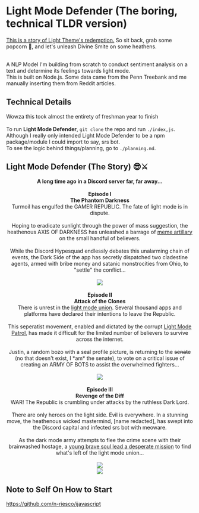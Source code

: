 # Light Mode Defender (The boring, technical TLDR version)
<a href='https://discord.com/blog/light-theme-redeemed'>This is a story of Light Theme's redemption.</a> So sit back, grab some popcorn 🍿, and let's unleash Divine Smite on some heathens. <br /><br />

A NLP Model I'm building from scratch to conduct sentiment analysis on a text and determine its feelings towards light mode. <br />
This is built on Node.js. Some data came from the Penn Treebank and me manually inserting them from Reddit articles.

## Technical Details
Wowza this took almost the entirety of freshman year to finish <br /><br />
To run **Light Mode Defender**, `git clone` the repo and run `./index,js`. Although I really only intended Light Mode Defender to be a npm package/module I could import to say, srs bot. <br />
To see the logic behind things/planning, go to `./planning.md`.

## Light Mode Defender (The Story) 😎⚔️
<p align="center">
  <b>A long time ago in a Discord server far, far away...</b><br />
  <br />
  <b>Episode I</b> <br />
  <b>The Phantom Darkness</b> <br />
  Turmoil has engulfed the GAMER REPUBLIC. The fate of light mode is in dispute. <br />
  <br />
  Hoping to eradicate sunlight through the power of mass suggestion, the heathenous AXIS OF DARKNESS has unleashed a barrage of <a href="https://www.kotaku.com.au/2018/04/nobody-understands-the-people-who-use-discords-light-theme/">meme artillary</a> on the small handful of believers.<br />
  <br />
  While the Discord Hypesquad endlessly debates this unalarming chain of events, the Dark Side of the app has secretly dispatched two cladestine agents, armed with bribe money and satanic monstrocities from Ohio, to "settle" the conflict... <br /> <br />
  <img src="https://i.imgur.com/VjkP67t.png" />
  <br /> 
  <br />
  <b>Episode II</b> <br />
  <b>Attack of the Clones</b> <br />
  There is unrest in the <a href="https://disboard.org/server/714688371401949207">light mode union</a>. Several thousand apps and platforms have declared their intentions to leave the Republic.<br />
  <br />
  This seperatist movement, enabled and dictated by the corrupt <a href="https://www.reddit.com/r/LightModePatrol/">Light Mode Patrol</a>, has made it difficult for the limited number of believers to survive across the internet. <br />
  <br />
  Justin, a random bozo with a seal profile picture, is returning to the <s>senate</s> (no that doesn't exist, I *am* the senate), to vote on a critical issue of creating an ARMY OF BOTS to assist the overwhelmed fighters...<br /> <br />
  <img src="https://i.imgur.com/2gsSj6I.png"/>
  <br /> 
  <br />
  <b>Episode III</b> <br />
  <b>Revenge of the Diff</b> <br />
  WAR! The Republic is crumbling under attacks by the ruthless Dark Lord. <br />
  <br />
  There are only heroes on the light side. Evil is everywhere. In a stunning move, the heathenous wicked mastermind, [name redacted], has swept into the Discord capital and infected srs bot with meoware.<br />
  <br />
  As the dark mode army attempts to flee the crime scene with their brainwashed hostage, a <a href='https://www.youtube.com/watch?v=oTHpCYFz5qE'>young brave soul lead a desperate mission</a> to find what's left of the light mode union... <br /> <br />
  <img src="https://i.imgur.com/n5t5S0s.png" /> <br />
  <img src="https://i.imgur.com/jDT0R7s.png" />
</p>

## Note to Self On How to Start
https://github.com/n-riesco/ijavascript
